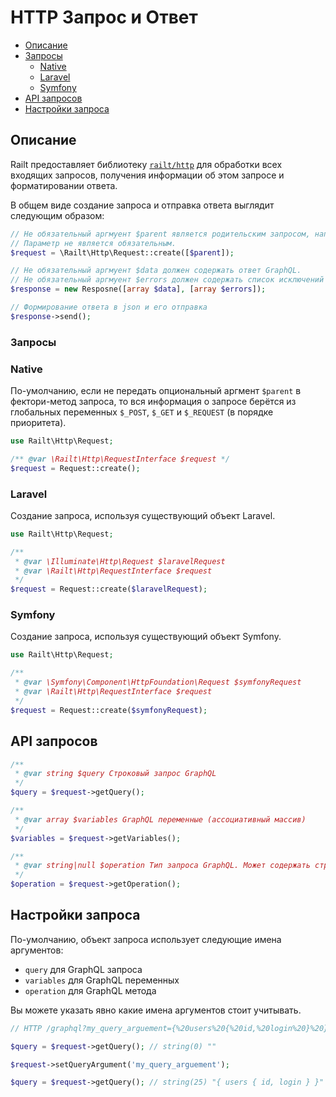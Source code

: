 # HTTP Запрос и Ответ

- [Описание](/http-io#описание)
- [Запросы](/http-io#запросы)
    - [Native](/http-io#native)
    - [Laravel](/http-io#laravel)
    - [Symfony](/http-io#symfony)
- [API запросов](/http-io#api-запросов)
- [Настройки запроса](/http-io#настройки-запроса)

## Описание

Railt предоставляет библиотеку [`railt/http`](https://github.com/railt/http) 
для обработки всех входящих запросов, получения информации 
об этом запросе и форматировании ответа.

В общем виде создание запроса и отправка ответа выглядит следующим образом:

```php
// Не обязательный аргмуент $parent является родительским запросом, например Symfony Request.
// Параметр не является обязательным.
$request = \Railt\Http\Request::create([$parent]);

// Не обязательный аргмуент $data должен содержать ответ GraphQL.
// Не обязательный аргмуент $errors должен содержать список исключений (instance of \Throwable)
$response = new Resposne([array $data], [array $errors]);

// Формирование ответа в json и его отправка
$response->send(); 
```

### Запросы

### Native

По-умолчанию, если не передать опциональный аргмент `$parent` 
в фектори-метод запроса, то вся информация о запросе берётся из 
глобальных переменных `$_POST`, `$_GET` и `$_REQUEST` (в порядке приоритета).

```php
use Railt\Http\Request;

/** @var \Railt\Http\RequestInterface $request */
$request = Request::create();
```

### Laravel

Создание запроса, используя существующий объект Laravel.

```php
use Railt\Http\Request;

/** 
 * @var \Illuminate\Http\Request $laravelRequest
 * @var \Railt\Http\RequestInterface $request
 */
$request = Request::create($laravelRequest);
```

### Symfony

Создание запроса, используя существующий объект Symfony.

```php
use Railt\Http\Request;

/** 
 * @var \Symfony\Component\HttpFoundation\Request $symfonyRequest
 * @var \Railt\Http\RequestInterface $request
 */
$request = Request::create($symfonyRequest);
```

## API запросов

```php
/**
 * @var string $query Строковый запрос GraphQL
 */
$query = $request->getQuery();

/**
 * @var array $variables GraphQL переменные (ассоциативный массив)
 */
$variables = $request->getVariables();

/**
 * @var string|null $operation Тип запроса GraphQL. Может содержать строки "query", "mutation" или "subscribtion".
 */
$operation = $request->getOperation();
```

## Настройки запроса

По-умолчанию, объект запроса использует следующие имена аргументов: 
- `query` для GraphQL запроса
- `variables` для GraphQL переменных
- `operation` для GraphQL метода

Вы можете указать явно какие имена аргументов стоит учитывать.

```php
// HTTP /graphql?my_query_arguement={%20users%20{%20id,%20login%20}%20}

$query = $request->getQuery(); // string(0) ""

$request->setQueryArgument('my_query_arguement');

$query = $request->getQuery(); // string(25) "{ users { id, login } }"
```

